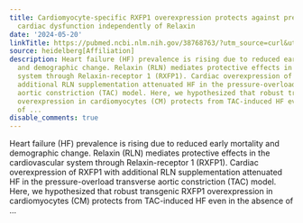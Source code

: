 ```yaml
---
title: Cardiomyocyte-specific RXFP1 overexpression protects against pressure overload-induced
  cardiac dysfunction independently of Relaxin
date: '2024-05-20'
linkTitle: https://pubmed.ncbi.nlm.nih.gov/38768763/?utm_source=curl&utm_medium=rss&utm_campaign=pubmed-2&utm_content=1FakS-2QOkCT8HsMOQP1bCRQ4YzyumYOmxmF0moLsQ3dFB1E9V&fc=20220326224207&ff=20240521183404&v=2.18.0.post9+e462414
source: heidelberg[Affiliation]
description: Heart failure (HF) prevalence is rising due to reduced early mortality
  and demographic change. Relaxin (RLN) mediates protective effects in the cardiovascular
  system through Relaxin-receptor 1 (RXFP1). Cardiac overexpression of RXFP1 with
  additional RLN supplementation attenuated HF in the pressure-overload transverse
  aortic constriction (TAC) model. Here, we hypothesized that robust transgenic RXFP1
  overexpression in cardiomyocytes (CM) protects from TAC-induced HF even in the absence
  of ...
disable_comments: true
---
```

Heart failure (HF) prevalence is rising due to reduced early mortality and demographic change. Relaxin (RLN) mediates protective effects in the cardiovascular system through Relaxin-receptor 1 (RXFP1). Cardiac overexpression of RXFP1 with additional RLN supplementation attenuated HF in the pressure-overload transverse aortic constriction (TAC) model. Here, we hypothesized that robust transgenic RXFP1 overexpression in cardiomyocytes (CM) protects from TAC-induced HF even in the absence of ...